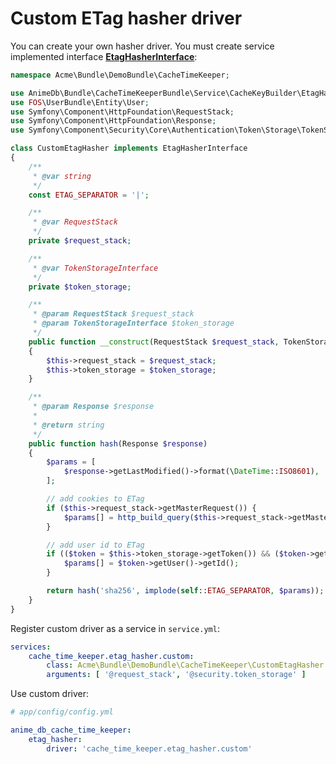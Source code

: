 Custom ETag hasher driver
=========================

You can create your own hasher driver. You must create service implemented interface
**[EtagHasherInterface](https://github.com/anime-db/cache-time-keeper-bundle/blob/master/src/Service/CacheKeyBuilder/EtagHasherInterface.php)**:

```php
namespace Acme\Bundle\DemoBundle\CacheTimeKeeper;

use AnimeDb\Bundle\CacheTimeKeeperBundle\Service\CacheKeyBuilder\EtagHasherInterface;
use FOS\UserBundle\Entity\User;
use Symfony\Component\HttpFoundation\RequestStack;
use Symfony\Component\HttpFoundation\Response;
use Symfony\Component\Security\Core\Authentication\Token\Storage\TokenStorageInterface;

class CustomEtagHasher implements EtagHasherInterface
{
    /**
     * @var string
     */
    const ETAG_SEPARATOR = '|';

    /**
     * @var RequestStack
     */
    private $request_stack;

    /**
     * @var TokenStorageInterface
     */
    private $token_storage;

    /**
     * @param RequestStack $request_stack
     * @param TokenStorageInterface $token_storage
     */
    public function __construct(RequestStack $request_stack, TokenStorageInterface $token_storage)
    {
        $this->request_stack = $request_stack;
        $this->token_storage = $token_storage;
    }

    /**
     * @param Response $response
     *
     * @return string
     */
    public function hash(Response $response)
    {
        $params = [
            $response->getLastModified()->format(\DateTime::ISO8601),
        ];

        // add cookies to ETag
        if ($this->request_stack->getMasterRequest()) {
            $params[] = http_build_query($this->request_stack->getMasterRequest()->cookies->all());
        }

        // add user id to ETag
        if (($token = $this->token_storage->getToken()) && ($token->getUser() instanceof User)) {
            $params[] = $token->getUser()->getId();
        }

        return hash('sha256', implode(self::ETAG_SEPARATOR, $params));
    }
}
```

Register custom driver as a service in `service.yml`:

```yml
services:
    cache_time_keeper.etag_hasher.custom:
        class: Acme\Bundle\DemoBundle\CacheTimeKeeper\CustomEtagHasher
        arguments: [ '@request_stack', '@security.token_storage' ]
```

Use custom driver:

```yml
# app/config/config.yml

anime_db_cache_time_keeper:
    etag_hasher:
        driver: 'cache_time_keeper.etag_hasher.custom'
```
